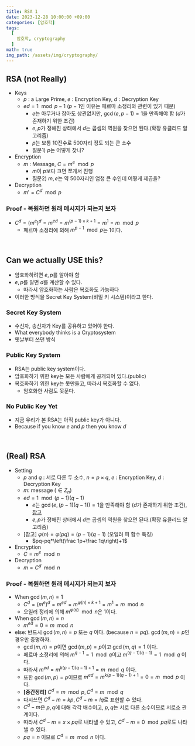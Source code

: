 ```yaml
---
title: RSA 1
date: 2023-12-28 10:00:00 +09:00
categories: [암호학]
tags:
  [
    암호학, cryptography
  ]
math: true
img_path: /assets/img/cryptography/
---
```


## RSA (not Really)
- Keys
    - $p$ : a Large Prime,  $e$ : Encryption Key,  $d$ : Decryption Key
    - $ed=1 \mod {p-1}$ ($p-1$인 이유는 페르마 소정리와 관련이 있기 때문)
        - $e$는 아무거나 잡아도 상관없지만, $\gcd(e, p-1)=1$을 만족해야 함 ($d$가 존재하기 위한 조건)
        - $e, p$가 정해진 상태에서 $d$는 곱셈의 역원을 찾으면 된다.(확장 유클리드 알고리즘)
        - $p$는 보통 10진수로 500자리 정도 되는 큰 소수
        - 질문1) $p$는 어떻게 찾나?
- Encryption
    - $m$ : Message, $C=m^e\mod p$
        - $m$이 $p$보다 크면 쪼개서 진행
        - 질문2) $m, e$는 약 500자리인 엄청 큰 수인데 어떻게 제곱을?
- Decryption
    - $m'=C^d \mod p$

### Proof - 복원하면 원래 메시지가 되는지 보자
- $C^d=(m^e)^d=m^{ed}=m^{(p-1)\times k +1}=m^1=m \mod p$
    - 페르마 소정리에 의해 $m^{p-1} \mod p$는 1이다.

<br>

## Can we actually USE this?

- 암호화하려면 $e, p$를 알아야 함
- $e, p$를 알면 $d$를 계산할 수 있다.
    - 따라서 암호화하는 사람은 복호화도 가능하다
- 이러한 방식을 Secret Key System(비밀 키 시스템)이라고 한다.

### Secret Key System

- 수신자, 송신자가 Key를 공유하고 있어야 한다.
- What everybody thinks is a Cryptosystem
- 옛날부터 쓰던 방식

### Public Key System

- RSA는 public key system이다.
- 암호화하기 위한 key는 모든 사람에게 공개되어 있다.(public)
- 복호화하기 위한 key는 못만들고, 따라서 복호화할 수 없다.
    - 암호화한 사람도 못푼다.

### No Public Key Yet

- 지금 우리가 본 RSA는 아직 public key가 아니다.
- Because if you know $e$ and $p$ then you know $d$

<br>

## (Real) RSA

- Setting
    - $p$ and $q$ : 서로 다른 두 소수, $n=p\times q$, $e$ : Encryption Key,   $d$ : Decryption Key
    - $m$: message ($\in Z_n$)
    - $ed=1 \mod {(p-1)(q-1)}$
        - $e$는 $\gcd(e, (p-1)(q-1))=1$을 만족해야 함 ($d$가 존재하기 위한 조건), [참고](https://redcarrot1.github.io/posts/Modular/#theorem)
        - $e, p$가 정해진 상태에서 $d$는 곱셈의 역원을 찾으면 된다.(확장 유클리드 알고리즘)
    - \[참고\] $\varphi(n)=\varphi(pq)=(p-1)(q-1)$ (오일러 피 함수 특징)
        - $pq-pq*\left(\frac 1p+\frac 1q\right)+1$
- Encryption
    - $C=m^e \mod n$
- Decryption
    - $m=C^d \mod n$

### Proof - 복원하면 원래 메시지가 되는지 보자

- When $\gcd(m, n)=1$
    - $C^d=(m^e)^d=m^{ed}=m^{\varphi(n)\times k + 1}=m^1=m \mod n$
    - 오일러 정리에 의해 $m^{\varphi(n)} \mod n$은 1이다.
- When $\gcd(m, n)=n$
    - $m^{ed}=0=m \mod n$
- else: 반드시 $\gcd(m, n)=p$ 또는 $q$ 이다. (because $n=pq$). $\gcd(m, n)=p$인 경우만 증명하자.
    - $\gcd(m, n)=p$이면 $\gcd(m, p)=p$이고 $\gcd(m, q)=1$ 이다.
    - 페르마 소정리에 의해 $m^{q-1}=1 \mod q$이고 $m^{(q-1)(q-1)}=1 \mod q$ 이다.
    - 따라서 $m^{ed}=m^{k(p-1)(q-1)+ 1}=m \mod q$ 이다.
    - 또한 $\gcd(m, p)=p$이므로 $m^{ed}=m^{k(p-1)(q-1)+ 1}=0=m \mod p$ 이다.
    - **\[중간정리\]** $C^d=m \mod p, C^d=m \mod q$
    - 다시쓰면 $C^d-m=kp, C^d-m=lq$로 표현할 수 있다.
    - $C^d-m$은 $p, q$에 대해 각각 배수이고, $p, q$는 서로 다른 소수이므로 서로소 관계이다.
    - 따라서 $C^d-m = x\times pq$로 내타낼 수 있고, $C^d-m=0 \mod pq$로도 나타낼 수 있다.
    - $pq=n$ 이므로 $C^d=m \mod n$ 이다.
